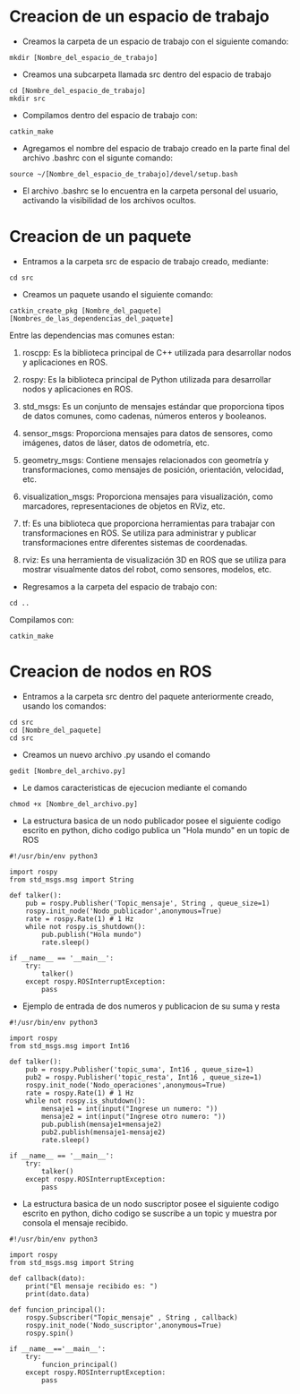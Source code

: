 # Creacion de un espacio de trabajo
* Creamos la carpeta de un espacio de trabajo con el siguiente comando:

```
mkdir [Nombre_del_espacio_de_trabajo]
```
* Creamos una subcarpeta llamada src dentro del espacio de trabajo

```
cd [Nombre_del_espacio_de_trabajo]
mkdir src
```
* Compilamos dentro del espacio de trabajo con:

```
catkin_make
```
* Agregamos el nombre del espacio de trabajo creado en la parte final del archivo .bashrc con el sigunte comando:

```
source ~/[Nombre_del_espacio_de_trabajo]/devel/setup.bash
```
* El archivo .bashrc se lo encuentra en la carpeta personal del usuario, activando la visibilidad de los archivos ocultos.
# Creacion de un paquete
* Entramos a la carpeta src de espacio de trabajo creado, mediante:

```
cd src
```
* Creamos un paquete usando el siguiente comando:

```
catkin_create_pkg [Nombre_del_paquete] [Nombres_de_las_dependencias_del_paquete]
```
Entre las dependencias mas comunes estan:
1. roscpp: Es la biblioteca principal de C++ utilizada para desarrollar nodos y aplicaciones en ROS.

2. rospy: Es la biblioteca principal de Python utilizada para desarrollar nodos y aplicaciones en ROS.

3. std_msgs: Es un conjunto de mensajes estándar que proporciona tipos de datos comunes, como cadenas, números enteros y booleanos.

4. sensor_msgs: Proporciona mensajes para datos de sensores, como imágenes, datos de láser, datos de odometría, etc.

5. geometry_msgs: Contiene mensajes relacionados con geometría y transformaciones, como mensajes de posición, orientación, velocidad, etc.

6. visualization_msgs: Proporciona mensajes para visualización, como marcadores, representaciones de objetos en RViz, etc.

7. tf: Es una biblioteca que proporciona herramientas para trabajar con transformaciones en ROS. Se utiliza para administrar y publicar transformaciones entre diferentes sistemas de coordenadas.

8. rviz: Es una herramienta de visualización 3D en ROS que se utiliza para mostrar visualmente datos del robot, como sensores, modelos, etc.


* Regresamos a la carpeta del espacio de trabajo con:

```
cd ..
```
Compilamos con:
```
catkin_make
```
# Creacion de nodos en ROS

* Entramos a la carpeta src dentro del paquete anteriormente creado, usando los comandos:

```
cd src
cd [Nombre_del_paquete]
cd src
```
* Creamos un nuevo archivo .py usando el comando

```
gedit [Nombre_del_archivo.py]
```
* Le damos caracteristicas de ejecucion mediante el comando

```
chmod +x [Nombre_del_archivo.py]
```
* La estructura basica de un nodo publicador posee el siguiente codigo escrito en python, dicho codigo publica un "Hola mundo" en un topic de ROS

```
#!/usr/bin/env python3

import rospy
from std_msgs.msg import String

def talker():
	pub = rospy.Publisher('Topic_mensaje', String , queue_size=1)
	rospy.init_node('Nodo_publicador',anonymous=True)
	rate = rospy.Rate(1) # 1 Hz
	while not rospy.is_shutdown():
		pub.publish("Hola mundo")
		rate.sleep()

if __name__ == '__main__':
	try:
		talker()
	except rospy.ROSInterruptException:
		pass
```
* Ejemplo de entrada de dos numeros y publicacion de su suma y resta
```
#!/usr/bin/env python3

import rospy
from std_msgs.msg import Int16

def talker():
	pub = rospy.Publisher('topic_suma', Int16 , queue_size=1)
	pub2 = rospy.Publisher('topic_resta', Int16 , queue_size=1)
	rospy.init_node('Nodo_operaciones',anonymous=True)
	rate = rospy.Rate(1) # 1 Hz
	while not rospy.is_shutdown():
		mensaje1 = int(input("Ingrese un numero: "))
		mensaje2 = int(input("Ingrese otro numero: "))
		pub.publish(mensaje1+mensaje2)
		pub2.publish(mensaje1-mensaje2)
		rate.sleep()

if __name__ == '__main__':
	try:
		talker()
	except rospy.ROSInterruptException:
		pass
```
* La estructura basica de un nodo suscriptor posee el siguiente codigo escrito en python, dicho codigo se suscribe a un topic y muestra por consola el mensaje recibido.
```
#!/usr/bin/env python3

import rospy
from std_msgs.msg import String

def callback(dato):
	print("El mensaje recibido es: ")
	print(dato.data)

def funcion_principal():
	rospy.Subscriber("Topic_mensaje" , String , callback)
	rospy.init_node('Nodo_suscriptor',anonymous=True)
	rospy.spin()

if __name__=='__main__':
	try:
		funcion_principal()
	except rospy.ROSInterruptException:
		pass
```
